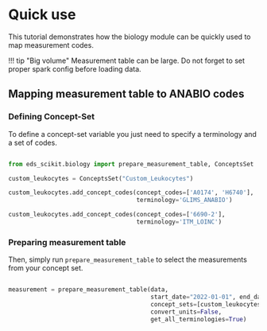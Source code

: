 # Quick use

This tutorial demonstrates how the biology module can be quickly used to map measurement codes.

!!! tip "Big volume"
    Measurement table can be large. Do not forget to set proper spark config before loading data.

## Mapping measurement table to ANABIO codes

### Defining Concept-Set

To define a concept-set variable you just need to specify a terminology and a set of codes.

```python

from eds_scikit.biology import prepare_measurement_table, ConceptsSet

custom_leukocytes = ConceptsSet("Custom_Leukocytes")

custom_leukocytes.add_concept_codes(concept_codes=['A0174', 'H6740'],
                                    terminology='GLIMS_ANABIO')

custom_leukocytes.add_concept_codes(concept_codes=['6690-2'],
                                    terminology='ITM_LOINC')

```

### Preparing measurement table

Then, simply run ```prepare_measurement_table``` to select the measurements from your concept set.

```python

measurement = prepare_measurement_table(data,
                                        start_date="2022-01-01", end_date="2022-05-01",
                                        concept_sets=[custom_leukocytes],
                                        convert_units=False,
                                        get_all_terminologies=True)

```
